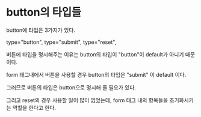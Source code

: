 # button의 타입들

button에 타입은 3가지가 있다.

type="button",
type="submit",
type="reset",

버튼에 타입을 명시해주는 이유는 button의 타입이 "button"이 default가 아니기 때문이다.

form 태그내에서 버튼을 사용할 경우 button의 타입은 "submit" 이 default 이다.

그러므로 버튼의 타입은 button으로 명시해 줄 필요가 있다.

그리고 reset의 경우 사용할 일이 많이 없었는데, form 태그 내의 항목들을 초기화시키는 역할을 한다고 한다.

